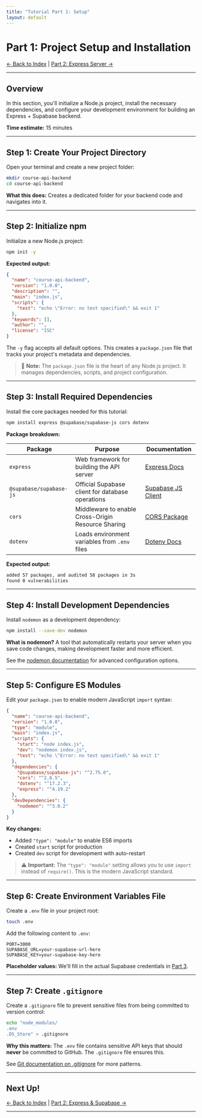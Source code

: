 ```yaml
---
title: "Tutorial Part 1: Setup"
layout: default
---
```


# Part 1: Project Setup and Installation

[← Back to Index](index.md) | [Part 2: Express Server →](part2-express-supabase.md)

---

## Overview

In this section, you'll initialize a Node.js project, install the necessary dependencies, and configure your development environment for building an Express + Supabase backend.

**Time estimate:** 15 minutes

---

## Step 1: Create Your Project Directory

Open your terminal and create a new project folder:
```bash
mkdir course-api-backend
cd course-api-backend
```

**What this does:** Creates a dedicated folder for your backend code and navigates into it.

---

## Step 2: Initialize npm

Initialize a new Node.js project:
```bash
npm init -y
```

**Expected output:**
```json
{
  "name": "course-api-backend",
  "version": "1.0.0",
  "description": "",
  "main": "index.js",
  "scripts": {
    "test": "echo \"Error: no test specified\" && exit 1"
  },
  "keywords": [],
  "author": "",
  "license": "ISC"
}
```

The `-y` flag accepts all default options. This creates a `package.json` file that tracks your project's metadata and dependencies.

> 📝 **Note:** The `package.json` file is the heart of any Node.js project. It manages dependencies, scripts, and project configuration.

---

## Step 3: Install Required Dependencies

Install the core packages needed for this tutorial:
```bash
npm install express @supabase/supabase-js cors dotenv
```

**Package breakdown:**

| Package | Purpose | Documentation |
|---------|---------|---------------|
| `express` | Web framework for building the API server | [Express Docs](https://expressjs.com/en/4x/api.html) |
| `@supabase/supabase-js` | Official Supabase client for database operations | [Supabase JS Client](https://supabase.com/docs/reference/javascript/introduction) |
| `cors` | Middleware to enable Cross-Origin Resource Sharing | [CORS Package](https://www.npmjs.com/package/cors) |
| `dotenv` | Loads environment variables from `.env` files | [Dotenv Docs](https://www.npmjs.com/package/dotenv) |

**Expected output:**
```bash
added 57 packages, and audited 58 packages in 3s
found 0 vulnerabilities
```

---

## Step 4: Install Development Dependencies

Install `nodemon` as a development dependency:
```bash
npm install --save-dev nodemon
```

**What is nodemon?** A tool that automatically restarts your server when you save code changes, making development faster and more efficient.

See the [nodemon documentation](https://nodemon.io/) for advanced configuration options.

---

## Step 5: Configure ES Modules

Edit your `package.json` to enable modern JavaScript `import` syntax:
```json
{
  "name": "course-api-backend",
  "version": "1.0.0",
  "type": "module",
  "main": "index.js",
  "scripts": {
    "start": "node index.js",
    "dev": "nodemon index.js",
    "test": "echo \"Error: no test specified\" && exit 1"
  },
  "dependencies": {
    "@supabase/supabase-js": "^2.75.0",
    "cors": "^2.8.5",
    "dotenv": "^17.2.3",
    "express": "^4.19.2"
  },
  "devDependencies": {
    "nodemon": "^3.0.2"
  }
}
```

**Key changes:**
- Added `"type": "module"` to enable ES6 imports
- Created `start` script for production
- Created `dev` script for development with auto-restart

> ⚠️ **Important:** The `"type": "module"` setting allows you to use `import` instead of `require()`. This is the modern JavaScript standard.

---

## Step 6: Create Environment Variables File

Create a `.env` file in your project root:
```bash
touch .env
```

Add the following content to `.env`:
```env
PORT=3000
SUPABASE_URL=your-supabase-url-here
SUPABASE_KEY=your-supabase-key-here
```

**Placeholder values:** We'll fill in the actual Supabase credentials in [Part 3](part3-supabase-connection.md#step-2-get-your-api-credentials).

---

## Step 7: Create `.gitignore`

Create a `.gitignore` file to prevent sensitive files from being committed to version control:
```bash
echo "node_modules/
.env
.DS_Store" > .gitignore
```

**Why this matters:** The `.env` file contains sensitive API keys that should **never** be committed to GitHub. The `.gitignore` file ensures this.

See [Git documentation on .gitignore](https://git-scm.com/docs/gitignore) for more patterns.

---
## Next Up!

[← Back to Index](index.md) | [Part 2: Express & Supabase →](part2-express-supabase.md)

---